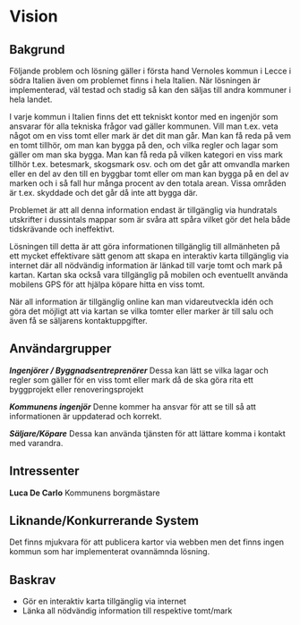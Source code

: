Vision
======

Bakgrund
--------
Följande problem och lösning gäller i första hand Vernoles kommun i Lecce i södra Italien även om problemet finns i hela Italien. När lösningen är implementerad, väl testad och stadig så kan den säljas till andra kommuner i hela landet.

I varje kommun i Italien finns det ett tekniskt kontor med en ingenjör som ansvarar för alla tekniska frågor vad gäller kommunen. Vill man t.ex. veta något om en viss tomt eller mark är det dit man går. Man kan få reda på vem en tomt tillhör, om man kan bygga på den, och vilka regler och lagar som gäller om man ska bygga. Man kan få reda på vilken kategori en viss mark tillhör t.ex. betesmark, skogsmark osv. och om det går att omvandla marken eller en del av den till en byggbar tomt eller om man kan bygga på en del av marken och i så fall hur många procent av den totala arean. Vissa områden är t.ex. skyddade och det går då inte att bygga där.

Problemet är att all denna information endast är tillgänglig via hundratals utskrifter i dussintals mappar som är svåra att spåra vilket gör det hela både tidskrävande och ineffektivt.

Lösningen till detta är att göra informationen tillgänglig till allmänheten på ett mycket effektivare sätt genom att skapa en interaktiv karta tillgänglig via internet där all nödvändig information är länkad till varje tomt och mark på kartan. Kartan ska också vara tillgänglig på mobilen och eventuellt använda mobilens GPS för att  hjälpa köpare hitta en viss tomt.

När all information är tillgänglig online kan man vidareutveckla idén och göra det möjligt att via kartan se vilka tomter eller marker är till salu och även få se säljarens kontaktuppgifter. 


Användargrupper
---------------
***Ingenjörer / Byggnadsentreprenörer***
Dessa kan lätt se vilka lagar och regler som gäller för en viss tomt eller mark då de ska göra rita ett byggprojekt  eller renoveringsprojekt

***Kommunens ingenjör***
Denne kommer ha ansvar för att se till så att informationen är uppdaterad och korrekt.

***Säljare/Köpare***
Dessa kan använda tjänsten för att lättare komma i kontakt med varandra.


Intressenter
------------
**Luca De Carlo**
Kommunens borgmästare


Liknande/Konkurrerande System
-----------------------------
Det finns mjukvara för att publicera kartor via webben men det finns ingen kommun som har implementerat ovannämnda lösning.

Baskrav
-------
   - Gör en interaktiv karta tillgänglig via internet
   - Länka all nödvändig information till respektive tomt/mark
